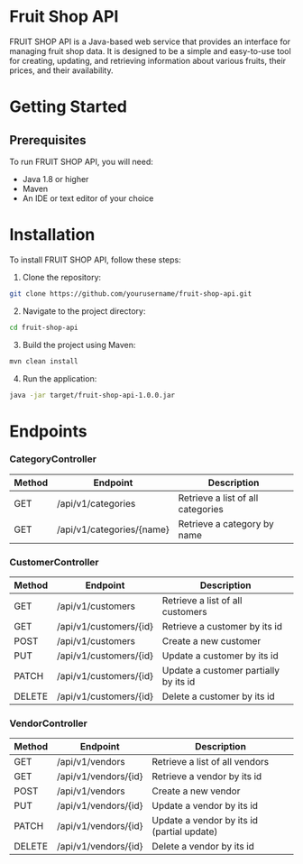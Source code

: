 # Fruit Shop API

FRUIT SHOP API is a Java-based web service that provides an interface for managing fruit shop data. It is designed to be a simple and easy-to-use tool for creating, updating, and retrieving information about various fruits, their prices, and their availability.

# Getting Started
## Prerequisites
To run FRUIT SHOP API, you will need:
- Java 1.8 or higher
- Maven
- An IDE or text editor of your choice

# Installation
To install FRUIT SHOP API, follow these steps:

1. Clone the repository:
```bash
git clone https://github.com/yourusername/fruit-shop-api.git
```
2. Navigate to the project directory:
```bash
cd fruit-shop-api
```
3. Build the project using Maven:
```bash
mvn clean install
```
4. Run the application:
```bash
java -jar target/fruit-shop-api-1.0.0.jar
```

# Endpoints

### CategoryController
| Method | Endpoint | Description |
|---|---|---|
| GET | /api/v1/categories | Retrieve a list of all categories |
| GET | /api/v1/categories/{name} | Retrieve a category by name |

### CustomerController
| Method | Endpoint | Description |
|---|---|---|
| GET | /api/v1/customers | Retrieve a list of all customers |
| GET | /api/v1/customers/{id} | Retrieve a customer by its id |
| POST | /api/v1/customers | Create a new customer |
| PUT | /api/v1/customers/{id} | Update a customer by its id |
| PATCH | /api/v1/customers/{id} | Update a customer partially by its id |
| DELETE | /api/v1/customers/{id} | Delete a customer by its id |

### VendorController
| Method | Endpoint | Description |
|---|---|---|
| GET | /api/v1/vendors | Retrieve a list of all vendors |
| GET | /api/v1/vendors/{id} | Retrieve a vendor by its id |
| POST | /api/v1/vendors | Create a new vendor |
| PUT | /api/v1/vendors/{id} | Update a vendor by its id |
| PATCH | /api/v1/vendors/{id} | Update a vendor by its id (partial update) |
| DELETE | /api/v1/vendors/{id} | Delete a vendor by its id |